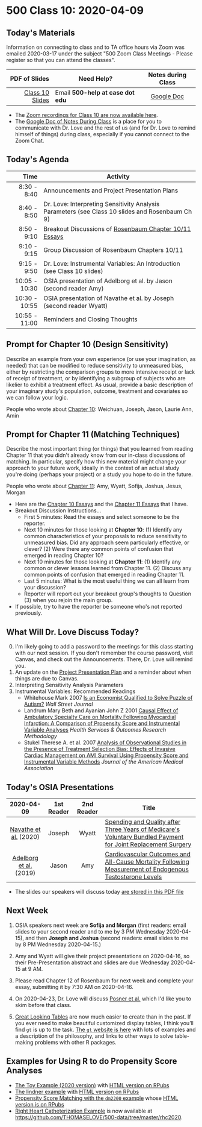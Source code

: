 # 500 Class 10: 2020-04-09

## Today's Materials

Information on connecting to class and to TA office hours via Zoom was emailed 2020-03-17 under the subject "500 Zoom Class Meetings - Please register so that you can attend the classes". 

PDF of Slides | Need Help? | Notes during Class
------------: | --------------------------- | :------------------------:
[Class 10 Slides](https://github.com/THOMASELOVE/2020-500/blob/master/classes/class10/500-2020-slides_class10.pdf) | Email **500-help at case dot edu** | [Google Doc](https://docs.google.com/document/d/1OmBgE7I6F2IWDrrJGSaRxpcZa1Y2q00nQek4b5JnSlM/edit?usp=sharing)

- The [Zoom recordings for Class 10 are now available here](https://cwru.zoom.us/rec/share/xdd8Ari3zmBIYaOR2WveZI4DM67IX6a81iQf-aYFz0eAd0xdWxPLkBrAeYBp7ARY?startTime=1586435000000).
- The [Google Doc of Notes During Class](https://docs.google.com/document/d/1OmBgE7I6F2IWDrrJGSaRxpcZa1Y2q00nQek4b5JnSlM/edit?usp=sharing) is a place for you to communicate with Dr. Love and the rest of us (and for Dr. Love to remind himself of things) during class, especially if you cannot connect to the Zoom Chat. 

## Today's Agenda

Time | Activity
----------: | ---------------------------------------------------------
8:30 - 8:40 | Announcements and Project Presentation Plans
8:40 - 8:50 | Dr. Love: Interpreting Sensitivity Analysis Parameters (see Class 10 slides and Rosenbaum Ch 9)
8:50 - 9:10 | Breakout Discussions of [Rosenbaum Chapter 10/11 Essays](https://github.com/THOMASELOVE/2020-500/blob/master/homework/essayprompts.md#prompt-for-chapter-10-design-sensitivity)
9:10 - 9:15 | Group Discussion of Rosenbaum Chapters 10/11
9:15 - 9:50 | Dr. Love: Instrumental Variables: An Introduction (see Class 10 slides)
10:05 - 10:30 | OSIA presentation of Adelborg et al. by Jason (second reader Amy)
10:30 - 10:55 | OSIA presentation of Navathe et al. by Joseph (second reader Wyatt)
10:55 - 11:00 | Reminders and Closing Thoughts

## Prompt for Chapter 10 (Design Sensitivity)

Describe an example from your own experience (or use your imagination, as needed) that can be modified to reduce sensitivity to unmeasured bias, either by restricting the comparison groups to more intensive receipt or lack of receipt of treatment, or by identifying a subgroup of subjects who are likelier to exhibit a treatment effect. As usual, provide a basic description of your imaginary study's population, outcome, treatment and covariates so we can follow your logic.

People who wrote about [Chapter 10](https://github.com/THOMASELOVE/2020-500/blob/master/classes/class10/Chapter_10_Essays.pdf): Weichuan, Joseph, Jason, Laurie Ann, Amin

## Prompt for Chapter 11 (Matching Techniques)

Describe the most important thing (or things) that you learned from reading Chapter 11 that you didn't already know from our in-class discussions of matching. In particular, specify how this new material might change your approach to your future work, ideally in the context of an actual study you're doing (perhaps your project) or a study you hope to do in the future.

People who wrote about [Chapter 11](https://github.com/THOMASELOVE/2020-500/blob/master/classes/class10/Chapter_11_Essays.pdf): Amy, Wyatt, Sofija, Joshua, Jesus, Morgan

- Here are the [Chapter 10 Essays](https://github.com/THOMASELOVE/2020-500/blob/master/classes/class10/Chapter_10_Essays.pdf) and the [Chapter 11 Essays](https://github.com/THOMASELOVE/2020-500/blob/master/classes/class10/Chapter_11_Essays.pdf) that I have.
- Breakout Discussion Instructions...
    - First 5 minutes: Read the essays and select someone to be the reporter.
    - Next 10 minutes for those looking at **Chapter 10**: (1) Identify any common characteristics of your proposals to reduce sensitivity to unmeasured bias. Did any approach seem particularly effective, or clever? (2) Were there any common points of confusion that emerged in reading Chapter 10?
    - Next 10 minutes for those looking at **Chapter 11**: (1) Identify any common or clever lessons learned from Chapter 11. (2) Discuss any common points of confusion that emerged in reading Chapter 11. 
    - Last 5 minutes: What is the most useful thing we can all learn from your discussion? 
    - Reporter will report out your breakout group's thoughts to Question (3) when you rejoin the main group.
- If possible, try to have the reporter be someone who's not reported previously.

## What Will Dr. Love Discuss Today?

0. I'm likely going to add a password to the meetings for this class starting with our next session. If you don't remember the course password, visit Canvas, and check out the Announcements. There, Dr. Love will remind you.
1. An update on the [Project Presentation Plan](https://github.com/THOMASELOVE/2020-500/blob/master/project/presentation_plan.md) and a reminder about when things are due to Canvas.
2. Interpreting Sensitivity Analysis Parameters
3. Instrumental Variables: Recommended Readings
    - Whitehouse Mark 2007 [Is an Economist Qualified to Solve Puzzle of Autism?](https://github.com/THOMASELOVE/2020-500/blob/master/sources/articles/Whitehouse%202007%20WSJ%20Economics%20and%20Autism.pdf) *Wall Street Journal*
    - Landrum Mary Beth and Ayanian John Z 2001 [Causal Effect of Ambulatory Specialty Care on Mortality Following Myocardial Infarction: A Comparison of Propensity Score and Instrumental Variable Analyses](https://github.com/THOMASELOVE/2020-500/blob/master/sources/articles/Landrum%20and%20Ayanian%202001%20Propensity%20Scores%20and%20Instrumental%20Variables.pdf) *Health Services & Outcomes Research Methodology*
    - Stukel Therese A. et al. 2007 [Analysis of Observational Studies in the Presence of Treatment Selection Bias: Effects of Invasive Cardiac Management on AMI Survival Using Propensity Score and Instrumental Variable Methods](https://github.com/THOMASELOVE/2020-500/blob/master/sources/articles/Svanstrom%20et%20al%202013%20main%20manuscript.pdf) *Journal of the American Medical Association*

## Today's OSIA Presentations

2020-04-09 | 1st Reader | 2nd Reader | Title
:------------------: | :-------------: | :-------------: | ------------------- 
[Navathe et al.](https://github.com/THOMASELOVE/2020-500/blob/master/osia/claims/articles/Navathe_2020_with_appendix_joseph.pdf) (2020) | Joseph | Wyatt | [Spending and Quality after Three Years of Medicare's Voluntary Bundled Payment for Joint Replacement Surgery](https://github.com/THOMASELOVE/2020-500/blob/master/osia/claims/articles/Navathe_2020_with_appendix_joseph.pdf)
[Adelborg et al.](https://github.com/THOMASELOVE/2020-500/blob/master/osia/claims/articles/Adelborg_2019_jason_with_supplement.pdf) (2019) | Jason | Amy | [Cardiovascular Outcomes and All-Cause Mortality Following Measurement of Endogenous Testosterone Levels](https://github.com/THOMASELOVE/2020-500/blob/master/osia/claims/articles/Adelborg_2019_jason_with_supplement.pdf)

- The slides our speakers will discuss today [are stored in this PDF file](https://github.com/THOMASELOVE/2020-500/blob/master/classes/class10/osia_slides_2020-04-09.pdf)

## Next Week

1. OSIA speakers next week are **Sofija and Morgan** (first readers: email slides to your second reader and to me by 3 PM Wednesday 2020-04-15), and then **Joseph and Joshua** (second readers: email slides to me by 8 PM Wednesday 2020-04-15.)

2. Amy and Wyatt will give their project presentations on 2020-04-16, so their Pre-Presentation abstract and slides are due Wednesday 2020-04-15 at 9 AM.

3. Please read Chapter 12 of Rosenbaum for next week and complete your essay, submitting it by 7:30 AM on 2020-04-16.

4. On 2020-04-23, Dr. Love will discuss [Posner et al.](https://github.com/THOMASELOVE/2020-500/blob/master/sources/articles/Posner%20et%20al%202001%20Comparing%20Methods%20in%20a%20Mammography%20Study.pdf) which I'd like you to skim before that class.

5. [Great Looking Tables](https://blog.rstudio.com/2020/04/08/great-looking-tables-gt-0-2/) are now much easier to create than in the past. If you ever need to make beautiful customized display tables, I think you’ll find `gt` is up to the task. [The `gt` website is here](https://gt.rstudio.com/) with lots of examples and a description of the philosophy, and links to other ways to solve table-making problems with other R packages.

## Examples for Using R to do Propensity Score Analyses

- [The Toy Example (2020 version)](https://github.com/THOMASELOVE/500-data/tree/master/toy2020) with [HTML version on RPubs](https://rpubs.com/TELOVE/toy2020-500)
- [The lindner example](https://github.com/THOMASELOVE/500-data/tree/master/lindner) with [HTML version on RPubs](https://rpubs.com/TELOVE/lindner-500)
- [Propensity Score Matching with the `dm2200` example](https://github.com/THOMASELOVE/500-data/tree/master/dm2200) whose [HTML version is on RPubs](https://rpubs.com/TELOVE/dm2200-500)
- [Right Heart Catheterization Example](https://github.com/THOMASELOVE/500-data/tree/master/rhc2020) is now available at https://github.com/THOMASELOVE/500-data/tree/master/rhc2020.
